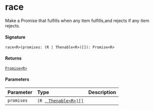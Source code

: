 # race<R>

Make a Promise that fulfills when any item fulfills,and rejects if any item rejects.

#### Signature
`race<R>(promises: (R | Thenable<R>)[]): Promise<R>`

#### Returns
[`Promise<R>`](promise.md)


#### Parameters


| Parameter	   | Type    | Description |
|:-------------|:---------------|:------------|
| `promises`    | `(R `,[` Thenable<R>)[]`](thenable.md) |  |

